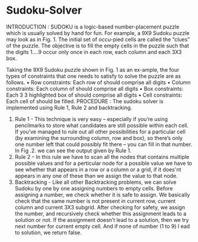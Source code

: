 # Sudoku-Solver

INTRODUCTION :
SUDOKU is a logic-based number-placement puzzle
which is usually solved by hand for fun. For example, a 9X9 Sudoku puzzle may look as in
Fig. 1. The initial set of occu-pied cells are called the “clues” of the puzzle. The objective is
to fill the empty cells in the puzzle such that the digits 1....9 occur only once in each row,
each column and each 3X3 box.

Taking the 9X9 Sudoku puzzle shown in Fig. 1 as an ex-ample, the four types of constraints
that one needs to satisfy to solve the puzzle are as follows.
• Row constraints: Each row of should comprise all digits
• Column constraints: Each column of should comprise all
digits
• Box constraints: Each 3 3 highlighted box of should
comprise all digits
• Cell constraints: Each cell of should be filled.
PROCEDURE :
The sudoku solver is implemented using Rule 1, Rule 2 and backtracking.
1. Rule 1 - This technique is very easy – especially if you’re using pencilmarks to store
what candidates are still possible within each cell.
If you’ve managed to rule out all other possibilities for a particular cell (by examining the
surrounding column, row and box), so there’s only one number left that could possibly fit
there – you can fill in that number. In Fig .2. we can see the output given by Rule 1.
2. Rule 2 – In this rule we have to scan all the nodes that contains multiple possible values
and for a perticular node for a possible value we have to see whether that appears in a row
or a column or a grid, if it does'nt appears in any one of these than we assign the value to
that node.
3. Backtracking - Like all other Backtracking problems, we can solve Sudoku by one by
one assigning numbers to empty cells. Before assigning a number, we check whether it is
safe to assign. We basically check that the same number is not present in current row,
current column and current 3X3 subgrid. After checking for safety, we assign the number,
and recursively check whether this assignment leads to a solution or not. If the assignment
doesn’t lead to a solution, then we try next number for current empty cell. And if none of
number (1 to 9) l ead to solution, we return false.
